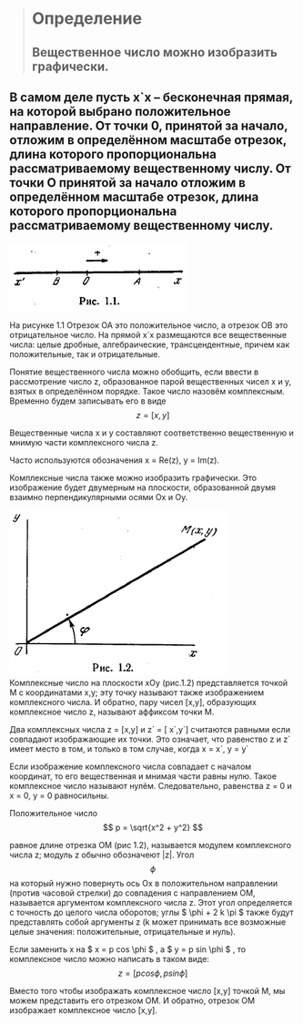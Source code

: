 > # Определение
> ## Вещественное число можно изобразить графически.

## В самом деле пусть x`x – бесконечная прямая, на которой выбрано положительное направление. От точки 0, принятой за начало, отложим в определённом масштабе отрезок, длина которого пропорциональна рассматриваемому вещественному числу.  От точки O принятой за начало отложим в определённом масштабе отрезок, длина которого пропорциональна рассматриваемому вещественному числу.

![Изображение числа на прямой x'x](../../Картинки/Рис%201.1.png)   

На рисунке 1.1 Отрезок OA это положительное число, а отрезок OB это отрицательное число. На прямой x`x размещаются все вещественные числа: целые дробные, алгебраические, трансцендентные, причем как положительные, так и отрицательные.

Понятие вещественного числа можно обобщить, если ввести в рассмотрение число z, образованное парой вещественных чисел x и y, взятых в определённом порядке. Такое число назовём комплексным. Временно будем записывать его в виде 
$$
z = [x,y] 
$$

Вещественные числа x и y составляют соответственно вещественную и мнимую части комплексного числа z. 

Часто используются обозначения 
x = Re(z), y = Im(z).

Комплексные числа также можно изобразить графически. Это изображение будет двумерным на плоскости, образованной двумя взаимно перпендикулярными осями Ox и Oy. 

![Изображение комплексного числа на графике](../../Картинки/Рис%201.2.png)  
Комплексные число на плоскости xOy (рис.1.2) представляется точкой M с координатами x,y; эту точку называют также изображением комплексного числа. И обратно, пару чисел [x,y], образующих комплексное число z, называют аффиксом точки M.

Два комплексных числа z = [x,y] и z\` = [ x\`,y\`] считаются равными если совпадают изображающие их точки. Это означает, что равенство z и z\` имеет место в том, и только в том случае, когда x = x\`, y = y\`

Если изображение комплексного числа совпадает с началом координат, то его вещественная и мнимая части равны нулю. Такое комплексное число называют нулём. Следовательно, равенства z = 0 и x = 0, y = 0 равносильны.

Положительное число 
$$
p = \sqrt{x^2 + y^2} 
$$

равное длине отрезка OM (рис 1.2), называется модулем комплексного числа z; модуль z обычно обозначеют |z|. 
Угол 
$$ 
\phi 
$$
на который нужно повернуть ось Ox в положительном направлении (против часовой стрелки) до совпадения с направлением OM, называется аргументом комплексного числа z. Этот угол определяется с точность до целого числа оборотов; углы $ \phi + 2 k \pi $ также будут представлять собой аргументы z (k может принимать все возможные целые значения: положительные, отрицательные и нуль).

Если заменить x на $ x =  p cos \phi  $ , а $ y = p sin \phi $ , 
то комплексное число можно написать в таком виде: 
$$ 
z = [p cos \phi, p sin \phi] 
$$

Вместо того чтобы изображать комплексное число [x,y] точкой M, мы можем представить его отрезком OM. И обратно, отрезок OM изображает комплексное число [x,y].
